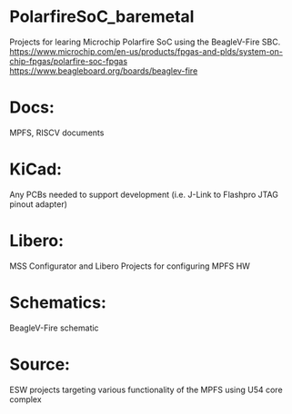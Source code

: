 # PolarfireSoC_baremetal
Projects for learing Microchip Polarfire SoC using the BeagleV-Fire SBC.
https://www.microchip.com/en-us/products/fpgas-and-plds/system-on-chip-fpgas/polarfire-soc-fpgas
https://www.beagleboard.org/boards/beaglev-fire

# Docs:
MPFS, RISCV documents

# KiCad:
Any PCBs needed to support development (i.e. J-Link to Flashpro JTAG pinout adapter)

# Libero:
MSS Configurator and Libero Projects for configuring MPFS HW

# Schematics:
BeagleV-Fire schematic

# Source:
ESW projects targeting various functionality of the MPFS using U54 core complex

